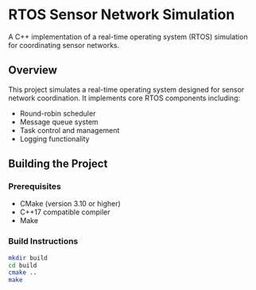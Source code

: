 # RTOS Sensor Network Simulation

A C++ implementation of a real-time operating system (RTOS) simulation for coordinating sensor networks.

## Overview

This project simulates a real-time operating system designed for sensor network coordination. It implements core RTOS components including:

- Round-robin scheduler
- Message queue system
- Task control and management
- Logging functionality

## Building the Project

### Prerequisites

- CMake (version 3.10 or higher)
- C++17 compatible compiler
- Make

### Build Instructions

```bash
mkdir build
cd build
cmake ..
make
```
